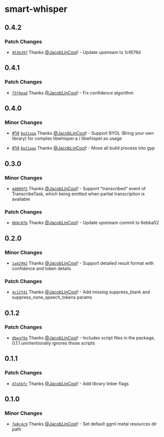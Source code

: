# smart-whisper

## 0.4.2

### Patch Changes

- [`953b397`](https://github.com/JacobLinCool/smart-whisper/commit/953b3979a5fd413244c6afd6f912d0686008618f) Thanks [@JacobLinCool](https://github.com/JacobLinCool)! - Update upstream to 1cf679d

## 0.4.1

### Patch Changes

- [`f5f0ead`](https://github.com/JacobLinCool/smart-whisper/commit/f5f0ead97dff0bd8603138938c1dafafba6d8591) Thanks [@JacobLinCool](https://github.com/JacobLinCool)! - Fix confidence algorithm

## 0.4.0

### Minor Changes

- [#14](https://github.com/JacobLinCool/smart-whisper/pull/14) [`9a21aaa`](https://github.com/JacobLinCool/smart-whisper/commit/9a21aaaed73be86a558c6ffa3f9ac15bbc08c26a) Thanks [@JacobLinCool](https://github.com/JacobLinCool)! - Support BYOL (Bring your own library) for complex libwhisper.a / libwhisper.so usage

- [#14](https://github.com/JacobLinCool/smart-whisper/pull/14) [`9a21aaa`](https://github.com/JacobLinCool/smart-whisper/commit/9a21aaaed73be86a558c6ffa3f9ac15bbc08c26a) Thanks [@JacobLinCool](https://github.com/JacobLinCool)! - Move all build process into gyp

## 0.3.0

### Minor Changes

- [`44009f5`](https://github.com/JacobLinCool/smart-whisper/commit/44009f509ea2fed5cacbf8585c16c0fad49e9f82) Thanks [@JacobLinCool](https://github.com/JacobLinCool)! - Support "transcribed" event of TranscribeTask, which being emitted when partial transcription is available

### Patch Changes

- [`0b9c07b`](https://github.com/JacobLinCool/smart-whisper/commit/0b9c07b98a395a2a0ddb5e83bd81659500474b1d) Thanks [@JacobLinCool](https://github.com/JacobLinCool)! - Update upstream commit to 6ebba52

## 0.2.0

### Minor Changes

- [`1a42992`](https://github.com/JacobLinCool/smart-whisper/commit/1a42992bca97111619b137a74392970987a9ee09) Thanks [@JacobLinCool](https://github.com/JacobLinCool)! - Support detailed result format with confidence and token details

### Patch Changes

- [`4c12f41`](https://github.com/JacobLinCool/smart-whisper/commit/4c12f419cccb3b0e6ca80d5385b5c64540161241) Thanks [@JacobLinCool](https://github.com/JacobLinCool)! - Add missing suppress_blank and suppress_none_speech_tokens params

## 0.1.2

### Patch Changes

- [`dbeaf9a`](https://github.com/JacobLinCool/smart-whisper/commit/dbeaf9a377a623614d67515accb6906817bf1143) Thanks [@JacobLinCool](https://github.com/JacobLinCool)! - Includes script files in the package, 0.1.1 unintentionally ignores those scripts

## 0.1.1

### Patch Changes

- [`d7a5bfc`](https://github.com/JacobLinCool/smart-whisper/commit/d7a5bfcb9a102264aed0a814fd0d53e38cacd972) Thanks [@JacobLinCool](https://github.com/JacobLinCool)! - Add library linker flags

## 0.1.0

### Minor Changes

- [`fe0c4c9`](https://github.com/JacobLinCool/smart-whisper/commit/fe0c4c9d5f0ce14e60e66436b5140c018c536c58) Thanks [@JacobLinCool](https://github.com/JacobLinCool)! - Set default ggml metal resources dir path
